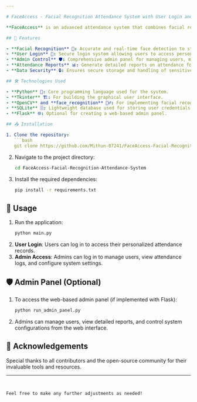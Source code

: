 ```yaml
---

# FaceAccess - Facial Recognition Attendance System with User Login and Admin Control

**FaceAccess** is an advanced attendance system that combines facial recognition technology with a robust user login and admin control feature. This system ensures secure and efficient attendance tracking while providing administrators with full control over user management and data access.

## 🚀 Features

- **Facial Recognition** 👤: Accurate and real-time face detection to streamline attendance tracking.
- **User Login** 🔐: Secure login system allowing users to access personalized attendance records.
- **Admin Control** 🛡️: Comprehensive admin panel for managing users, monitoring attendance, and controlling system settings.
- **Attendance Reports** 📊: Generate detailed reports on attendance for users and administrators.
- **Data Security** 🔒: Ensures secure storage and handling of sensitive data.

## 🛠️ Technologies Used

- **Python** 🐍: Core programming language used for the system.
- **Tkinter** 🏗️: For building the graphical user interface.
- **OpenCV** and **face_recognition** 🕵️‍♂️: For implementing facial recognition capabilities.
- **SQLite** 🗄️: Lightweight database used for storing user credentials and attendance records.
- **Flask** 🌐: Optional for creating a web-based admin panel.

## 📥 Installation

1. Clone the repository:
   ```bash
   git clone https://github.com/Mithun-07241/FaceAccess-Facial-Recognition-Attendance-System.git
   ```
2. Navigate to the project directory:
   ```bash
   cd FaceAccess-Facial-Recognition-Attendance-System
   ```
3. Install the required dependencies:
   ```bash
   pip install -r requirements.txt
   ```

## 🚀 Usage

1. Run the application:
   ```bash
   python main.py
   ```
2. **User Login**: Users can log in to access their personalized attendance records.
3. **Admin Access**: Admins can log in to manage users, view attendance logs, and configure system settings.

## 🛡️ Admin Panel (Optional)

1. To access the web-based admin panel (if implemented with Flask):
   ```bash
   python run_admin_panel.py
   ```
2. Admins can manage users, view detailed reports, and control system configurations from the web interface.

## 🙏 Acknowledgements

Special thanks to all contributors and the open-source community for their invaluable tools and resources.

---
```


Feel free to make any further adjustments as needed!
